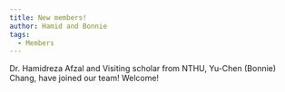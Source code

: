 ```yaml
---
title: New members!
author: Hamid and Bonnie
tags:
  - Members
---
```


Dr. Hamidreza Afzal and Visiting scholar from NTHU, Yu-Chen (Bonnie) Chang, have joined our team! Welcome!
